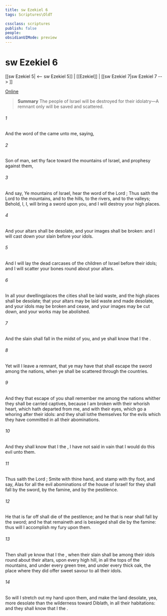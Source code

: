 ```yaml
---
title: sw Ezekiel 6
tags: Scriptures\OldT

cssclass: scriptures
publish: false
people:
obsidianUIMode: preview
---
```


# sw Ezekiel 6
[[sw Ezekiel 5| <-- sw Ezekiel 5]] | [[Ezekiel]] | [[sw Ezekiel 7|sw Ezekiel 7 --> ]]

[Online](https://churchofjesuschrist.org/study/scriptures/ot/ezek/6?lang=eng)

> __Summary__
The people of Israel will be destroyed for their idolatry—A remnant only will be saved and scattered.

###### 1 
And the word of the  came unto me, saying,

###### 2 
Son of man, set thy face toward the mountains of Israel, and prophesy against them,

###### 3 
And say, Ye mountains of Israel, hear the word of the Lord ; Thus saith the Lord  to the mountains, and to the hills, to the rivers, and to the valleys; Behold, I,  I, will bring a sword upon you, and I will destroy your high places.

###### 4 
And your altars shall be desolate, and your images shall be broken: and I will cast down your slain  before your idols.

###### 5 
And I will lay the dead carcases of the children of Israel before their idols; and I will scatter your bones round about your altars.

###### 6 
In all your dwellingplaces the cities shall be laid waste, and the high places shall be desolate; that your altars may be laid waste and made desolate, and your idols may be broken and cease, and your images may be cut down, and your works may be abolished.

###### 7 
And the slain shall fall in the midst of you, and ye shall know that I  the .

###### 8 
Yet will I leave a remnant, that ye may have  that shall escape the sword among the nations, when ye shall be scattered through the countries.

###### 9 
And they that escape of you shall remember me among the nations whither they shall be carried captives, because I am broken with their whorish heart, which hath departed from me, and with their eyes, which go a whoring after their idols: and they shall lothe themselves for the evils which they have committed in all their abominations.

###### 10 
And they shall know that I  the ,  I have not said in vain that I would do this evil unto them.

###### 11 
Thus saith the Lord ; Smite with thine hand, and stamp with thy foot, and say, Alas for all the evil abominations of the house of Israel! for they shall fall by the sword, by the famine, and by the pestilence.

###### 12 
He that is far off shall die of the pestilence; and he that is near shall fall by the sword; and he that remaineth and is besieged shall die by the famine: thus will I accomplish my fury upon them.

###### 13 
Then shall ye know that I  the , when their slain  shall be among their idols round about their altars, upon every high hill, in all the tops of the mountains, and under every green tree, and under every thick oak, the place where they did offer sweet savour to all their idols.

###### 14 
So will I stretch out my hand upon them, and make the land desolate, yea, more desolate than the wilderness toward Diblath, in all their habitations: and they shall know that I  the .

